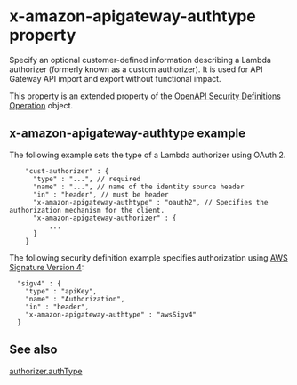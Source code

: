 # x\-amazon\-apigateway\-authtype property<a name="api-gateway-swagger-extensions-authtype"></a>

 Specify an optional customer\-defined information describing a Lambda authorizer \(formerly known as a custom authorizer\)\. It is used for API Gateway API import and export without functional impact\. 

 This property is an extended property of the [OpenAPI Security Definitions Operation](https://github.com/OAI/OpenAPI-Specification/blob/master/versions/2.0.md#securityDefinitionsObject) object\. 

## x\-amazon\-apigateway\-authtype example<a name="api-gateway-swagger-extensions-authtype-example"></a>

The following example sets the type of a Lambda authorizer using OAuth 2\.

```
    "cust-authorizer" : {
      "type" : "...", // required
      "name" : "...", // name of the identity source header
      "in" : "header", // must be header
      "x-amazon-apigateway-authtype" : "oauth2", // Specifies the authorization mechanism for the client.
      "x-amazon-apigateway-authorizer" : {
          ...
      }
    }
```

The following security definition example specifies authorization using [AWS Signature Version 4](https://docs.aws.amazon.com/general/latest/gr/signature-version-4.html):

```
  "sigv4" : {
    "type" : "apiKey",
    "name" : "Authorization",
    "in" : "header",
    "x-amazon-apigateway-authtype" : "awsSigv4"
  }
```

## See also<a name="api-gateway-swagger-extensions-authtype-see-also"></a>

[authorizer\.authType](https://docs.aws.amazon.com/apigateway/api-reference/resource/authorizer/#authType)